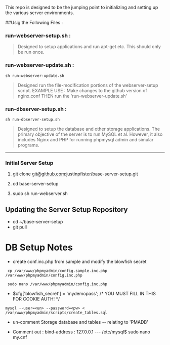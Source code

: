 This repo is designed to be the jumping point to initializing and setting up the various server environments.

##Usig the Following Files :

###  run-webserver-setup.sh :

>   Designed to setup applications and run apt-get etc. This should only be run once.

### run-webserver-update.sh :

``sh run-webserver-update.sh``

>   Designed run the file-modification portions of the webserver-setup script.
>   EXAMPLE USE : Make changes to the github version of nginx.conf THEN run the 'run-webserver-update.sh'

### run-dbserver-setup.sh :

``sh run-dbserver-setup.sh``

>   Designed to setup the database and other storage applications. The primary objective of the server is to run MySQL et al. However, it also includes Nginx and PHP for running phpmysql admin and simular programs.


-------------------

### Initial Server Setup

1. git clone git@github.com:justinpfister/base-server-setup.git

2. cd base-server-setup

3. sudo sh run-webserver.sh

## Updating the Server Setup Repository

- cd ~/base-server-setup
- git pull

# DB Setup Notes
- create conf.inc.php from sample and modify the blowfish secret

`` cp /var/www/phpmyadmin/config.sample.inc.php /var/www/phpmyadmin/config.inc.php``

`` sudo nano /var/www/phpmyadmin/config.inc.php``

- $cfg['blowfish_secret'] = 'mydemopass'; /* YOU MUST FILL IN THIS FOR COOKIE AUTH! */

``mysql --user=<un> --password=<pw> < /var/www/phpmyadmin/scripts/create_tables.sql``

- un-comment Storage database and tables -- relating to 'PMADB'

- Comment out : bind-address : 127.0.0.1 --- /etc/mysql$ sudo nano my.cnf